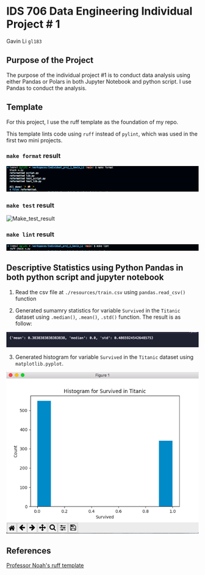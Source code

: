 
# IDS 706 Data Engineering Individual Project # 1

Gavin Li `gl183`

## Purpose of the Project

The purpose of the individual project #1 is to conduct data analysis using either Pandas or Polars in both Jupyter Notebook and python script. I use Pandas to conduct the analysis.

## Template

For this project, I use the ruff template as the foundation of my repo.

This template lints code using `ruff` instead of `pylint`, which was used in the first two mini projects.

### `make format` result

![Make_format_result](./resources/make_format.png)

### `make test` result

![Make_test_result](./resources/make_test.png)

### `make lint` result

![Make_lint_result](./resources/make_lint.png)

## Descriptive Statistics using Python Pandas in both python script and jupyter notebook

1. Read the csv file at `./resources/train.csv` using `pandas.read_csv()` function

2. Generated sumamry statistics for variable `Survived` in the `Titanic` dataset using `.median()`, `.mean()`, `.std()` function. The result is as follow:

![Summary_stats](./resources/desc_stats.png)

3. Generated histogram for variable `Survived` in the `Titanic` dataset using `matplotlib.pyplot`.

![Histogram](./resources/hist.png)

## References

[Professor Noah's ruff template](https://github.com/nogibjj/python-ruff-template)